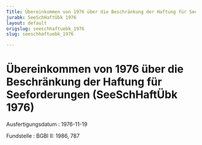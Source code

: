 ```yaml
---
Title: Übereinkommen von 1976 über die Beschränkung der Haftung für Seeforderungen
jurabk: SeeSchHaftÜbk 1976
layout: default
origslug: seeschhaftuebk_1976
slug: seeschhaftuebk_1976

---
```


# Übereinkommen von 1976 über die Beschränkung der Haftung für Seeforderungen (SeeSchHaftÜbk 1976)

Ausfertigungsdatum
:   1976-11-19

Fundstelle
:   BGBl II: 1986, 787

